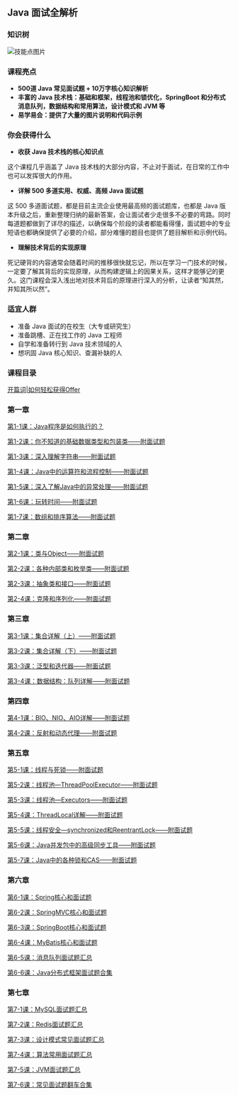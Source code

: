## Java 面试全解析

### 知识树

![技能点图片](http://icdn.apigo.cn/blog/java-interview-mindmap.png)

### 课程亮点

- **500道 Java 常见面试题 + 10万字核心知识解析**
- **丰富的 Java 技术栈：基础和框架，线程池和锁优化，SpringBoot 和分布式消息队列，数据结构和常用算法，设计模式和 JVM 等**
- **易学易会：提供了大量的图片说明和代码示例**

### 你会获得什么

- **收获 Java 技术栈的核心知识点**

这个课程几乎涵盖了 Java 技术栈的大部分内容，不止对于面试，在日常的工作中也可以发挥很大的作用。

- **详解 500 多道实用、权威、高频 Java 面试题**

这 500 多道面试题，都是目前主流企业使用最高频的面试题库，也都是 Java 版本升级之后，重新整理归纳的最新答案，会让面试者少走很多不必要的弯路。同时每道题都做到了详尽的描述，以确保每个阶段的读者都能看得懂，面试题中的专业短语也都确保提供了必要的介绍，部分难懂的题目也提供了题目解析和示例代码。

- **理解技术背后的实现原理**

死记硬背的内容通常会随着时间的推移很快就忘记，所以在学习一门技术的时候，一定要了解其背后的实现原理，从而构建逻辑上的因果关系，这样才能够记的更久。这门课程会深入浅出地对技术背后的原理进行深入的分析，让读者“知其然，并知其所以然”。

### 适宜人群

- 准备 Java 面试的在校生（大专或研究生）
- 准备跳槽、正在找工作的 Java 工程师
- 自学和准备转行到 Java 技术领域的人
- 想巩固 Java 核心知识、查漏补缺的人

### 课程目录

[开篇词|如何轻松获得Offer](https://gitbook.cn/gitchat/column/5d493b4dcb702a087ef935d9/topic/5d493cfecb702a087ef935e5)

### 第一章

[第1-1课：Java程序是如何执行的？](https://gitbook.cn/gitchat/column/5d493b4dcb702a087ef935d9/topic/5d4d72a269004b174ccfff43)

[第1-2课：你不知道的基础数据类型和包装类——附面试题](https://gitbook.cn/gitchat/column/5d493b4dcb702a087ef935d9/topic/5d4d775d69004b174ccfff5c)

[第1-3课：深入理解字符串——附面试题](https://gitbook.cn/gitchat/column/5d493b4dcb702a087ef935d9)

[第1-4课：Java中的运算符和流程控制——附面试题](https://gitbook.cn/gitchat/column/5d493b4dcb702a087ef935d9)

[第1-5课：深入了解Java中的异常处理——附面试题](https://gitbook.cn/gitchat/column/5d493b4dcb702a087ef935d9)

[第1-6课：玩转时间——附面试题](https://gitbook.cn/gitchat/column/5d493b4dcb702a087ef935d9)

[第1-7课：数组和排序算法——附面试题](https://gitbook.cn/gitchat/column/5d493b4dcb702a087ef935d9)

### 第二章

[第2-1课：类与Object——附面试题](https://gitbook.cn/gitchat/column/5d493b4dcb702a087ef935d9)

[第2-2课：各种内部类和枚举类——附面试题](https://gitbook.cn/gitchat/column/5d493b4dcb702a087ef935d9)

[第2-3课：抽象类和接口——附面试题](https://gitbook.cn/gitchat/column/5d493b4dcb702a087ef935d9)

[第2-4课：克隆和序列化——附面试题](https://gitbook.cn/gitchat/column/5d493b4dcb702a087ef935d9)

### 第三章

[第3-1课：集合详解（上）——附面试题](https://gitbook.cn/gitchat/column/5d493b4dcb702a087ef935d9)

[第3-2课：集合详解（下）——附面试题](https://gitbook.cn/gitchat/column/5d493b4dcb702a087ef935d9)

[第3-3课：泛型和迭代器——附面试题](https://gitbook.cn/gitchat/column/5d493b4dcb702a087ef935d9)

[第3-4课：数据结构：队列详解——附面试题](https://gitbook.cn/gitchat/column/5d493b4dcb702a087ef935d9)

### 第四章

[第4-1课：BIO、NIO、AIO详解——附面试题](https://gitbook.cn/gitchat/column/5d493b4dcb702a087ef935d9)

[第4-2课：反射和动态代理——附面试题](https://gitbook.cn/gitchat/column/5d493b4dcb702a087ef935d9)

### 第五章

[第5-1课：线程与死锁——附面试题](https://gitbook.cn/gitchat/column/5d493b4dcb702a087ef935d9)

[第5-2课：线程池—ThreadPoolExecutor——附面试题](https://gitbook.cn/gitchat/column/5d493b4dcb702a087ef935d9)

[第5-3课：线程池—Executors——附面试题](https://gitbook.cn/gitchat/column/5d493b4dcb702a087ef935d9)

[第5-4课：ThreadLocal详解——附面试题](https://gitbook.cn/gitchat/column/5d493b4dcb702a087ef935d9)

[第5-5课：线程安全—synchronized和ReentrantLock——附面试题](https://gitbook.cn/gitchat/column/5d493b4dcb702a087ef935d9)

[第5-6课：Java并发包中的高级同步工具——附面试题](https://gitbook.cn/gitchat/column/5d493b4dcb702a087ef935d9)

[第5-7课：Java中的各种锁和CAS——附面试题](https://gitbook.cn/gitchat/column/5d493b4dcb702a087ef935d9)

### 第六章

[第6-1课：Spring核心和面试题](https://gitbook.cn/gitchat/column/5d493b4dcb702a087ef935d9)

[第6-2课：SpringMVC核心和面试题](https://gitbook.cn/gitchat/column/5d493b4dcb702a087ef935d9)

[第6-3课：SpringBoot核心和面试题](https://gitbook.cn/gitchat/column/5d493b4dcb702a087ef935d9)

[第6-4课：MyBatis核心和面试题](https://gitbook.cn/gitchat/column/5d493b4dcb702a087ef935d9)

[第6-5课：消息队列面试题汇总](https://gitbook.cn/gitchat/column/5d493b4dcb702a087ef935d9)

[第6-6课：Java分布式框架面试题合集](https://gitbook.cn/gitchat/column/5d493b4dcb702a087ef935d9)

### 第七章

[第7-1课：MySQL面试题汇总](https://gitbook.cn/gitchat/column/5d493b4dcb702a087ef935d9)

[第7-2课：Redis面试题汇总](https://gitbook.cn/gitchat/column/5d493b4dcb702a087ef935d9)

[第7-3课：设计模式常见面试题汇总](https://gitbook.cn/gitchat/column/5d493b4dcb702a087ef935d9)

[第7-4课：算法常用面试题汇总](https://gitbook.cn/gitchat/column/5d493b4dcb702a087ef935d9)

[第7-5课：JVM面试题汇总](https://gitbook.cn/gitchat/column/5d493b4dcb702a087ef935d9)

[第7-6课：常见面试题翻车合集](https://gitbook.cn/gitchat/column/5d493b4dcb702a087ef935d9)

